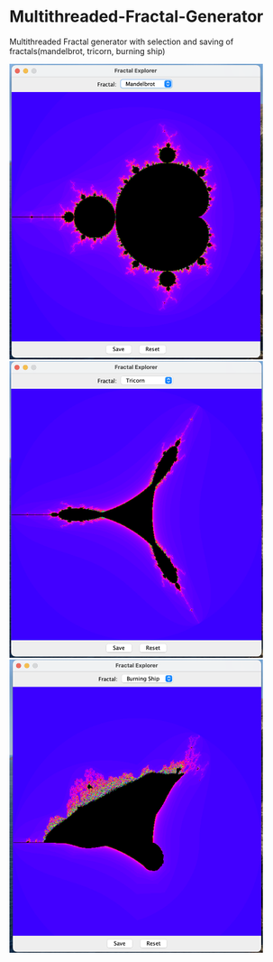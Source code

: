 # Multithreaded-Fractal-Generator
Multithreaded Fractal generator with selection and saving of fractals(mandelbrot, tricorn, burning ship)

<img src="https://github.com/micalman-bit/Multithreaded-Fractal-Generator/blob/main/Screenshots/fractal1.png?raw=true" width="450">
<img src="https://github.com/micalman-bit/Multithreaded-Fractal-Generator/blob/main/Screenshots/fractal2.png?raw=true" width="450">
<img src="https://github.com/micalman-bit/Multithreaded-Fractal-Generator/blob/main/Screenshots/fractal3.png?raw=true" width="450">
